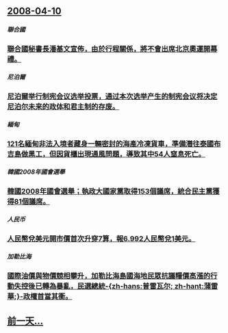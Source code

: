 ## [2008-04-10](/zh/news/2008/04/10/index.md)

##### 聯合國
### [聯合國秘書長潘基文宣佈，由於行程關係，將不會出席北京奧運開幕禮。](/zh/news/2008/04/10/聯合國秘書長潘基文宣佈-由於行程關係-將不會出席北京奧運開幕禮.md)
##### 尼泊爾
### [尼泊爾举行制宪会议选举投票，通过本次选举产生的制宪会议将决定尼泊尔未来的政体和君主制的存废。](/zh/news/2008/04/10/尼泊爾举行制宪会议选举投票-通过本次选举产生的制宪会议将决定尼泊尔未来的政体和君主制的存废.md)
##### 緬甸
### [121名緬甸非法入境者藏身一輛密封的海產冷凍貨車，準備潛往泰國布吉島做黑工，但因貨櫃出現通風問題，導致其中54人窒息死亡。](/zh/news/2008/04/10/121名緬甸非法入境者藏身一輛密封的海產冷凍貨車-準備潛往泰國布吉島做黑工-但因貨櫃出現通風問題-導致其中54人窒息死亡.md)
##### 韓國2008年國會選舉
### [韓國2008年國會選舉；執政大國家黨取得153個議席，統合民主黨獲得81個議席。](/zh/news/2008/04/10/韓國2008年國會選舉-執政大國家黨取得153個議席-統合民主黨獲得81個議席.md)
##### 人民币
### [人民幣兌美元開市價首次升穿7算，報6.992人民幣兌1美元。](/zh/news/2008/04/10/人民幣兌美元開市價首次升穿7算-報6992人民幣兌1美元.md)
##### 加勒比海
### [國際油價與物價競相攀升，加勒比海島國海地民眾抗議糧價高漲的行動失控後已轉為暴亂，民選總統-{zh-hans:普雷瓦尔; zh-hant:蒲雷華;}-政權首當其衝。](/zh/news/2008/04/10/國際油價與物價競相攀升-加勒比海島國海地民眾抗議糧價高漲的行動失控後已轉為暴亂-民選總統-zh-hans-普雷瓦尔.md)
## [前一天...](/zh/news/2008/04/8/index.md)

